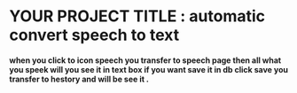 
# YOUR PROJECT TITLE : automatic convert speech to text #


#### when you click to icon speech you transfer to speech page then all what you speek will you see it in text box if you want save it in db click save  you transfer to hestory and will be see it . ####
